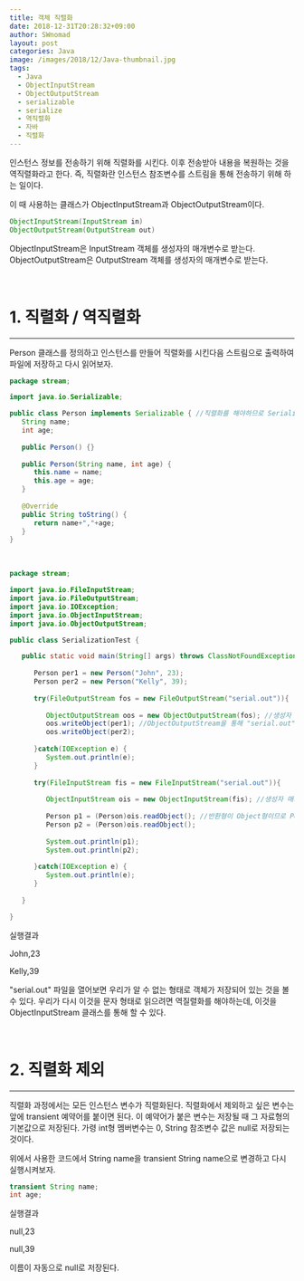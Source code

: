 ```yaml
---
title: 객체 직렬화
date: 2018-12-31T20:28:32+09:00
author: SWnomad
layout: post
categories: Java
image: /images/2018/12/Java-thumbnail.jpg
tags:
  - Java
  - ObjectInputStream
  - ObjectOutputStream
  - serializable
  - serialize
  - 역직렬화
  - 자바
  - 직렬화
---
```

인스턴스 정보를 전송하기 위해 직렬화를 시킨다. 이후 전송받아 내용을 복원하는 것을 역직렬화라고 한다. 즉, 직렬화란 인스턴스 참조변수를 스트림을 통해 전송하기 위해 하는 일이다.

이 때 사용하는 클래스가 ObjectInputStream과 ObjectOutputStream이다.

~~~ java
ObjectInputStream(InputStream in)
ObjectOutputStream(OutputStream out)
~~~

ObjectInputStream은 InputStream 객체를 생성자의 매개변수로 받는다. ObjectOutputStream은 OutputStream 객체를 생성자의 매개변수로 받는다.

&nbsp;

# 1. 직렬화 / 역직렬화

* * *

Person 클래스를 정의하고 인스턴스를 만들어 직렬화를 시킨다음 스트림으로 출력하여 파일에 저장하고 다시 읽어보자.

~~~ java
package stream;

import java.io.Serializable;

public class Person implements Serializable { //직렬화를 해야하므로 Serializable 인터페이스 구현
   String name;
   int age;
   
   public Person() {}
   
   public Person(String name, int age) {
      this.name = name;
      this.age = age;
   }
   
   @Override
   public String toString() {
      return name+","+age;
   }
}
~~~

&nbsp;

~~~ java
package stream;

import java.io.FileInputStream;
import java.io.FileOutputStream;
import java.io.IOException;
import java.io.ObjectInputStream;
import java.io.ObjectOutputStream;

public class SerializationTest {

   public static void main(String[] args) throws ClassNotFoundException { //역직렬화 과정에서 Class 찾지 못할 수 있으므로 ClassNotFoundException 던지기
      
      Person per1 = new Person("John", 23);
      Person per2 = new Person("Kelly", 39);
      
      try(FileOutputStream fos = new FileOutputStream("serial.out")){
         
         ObjectOutputStream oos = new ObjectOutputStream(fos); //생성자 매개변수로 FileOutputStream 객체 전달
         oos.writeObject(per1); //ObjectOutputStream을 통해 "serial.out" 파일에 쓰기
         oos.writeObject(per2);
         
      }catch(IOException e) {
         System.out.println(e);
      }
      
      try(FileInputStream fis = new FileInputStream("serial.out")){
         
         ObjectInputStream ois = new ObjectInputStream(fis); //생성자 매개변수로 FileInputStream 객체 전달
         
         Person p1 = (Person)ois.readObject(); //반환형이 Object형이므로 Person으로 강제 형변환
         Person p2 = (Person)ois.readObject();
         
         System.out.println(p1);
         System.out.println(p2);
         
      }catch(IOException e) {
         System.out.println(e);
      }
            
   }

}
~~~

실행결과

John,23


Kelly,39

"serial.out" 파일을 열어보면 우리가 알 수 없는 형태로 객체가 저장되어 있는 것을 볼 수 있다. 우리가 다시 이것을 문자 형태로 읽으려면 역질렬화를 해야하는데, 이것을 ObjectInputStream 클래스를 통해 할 수 있다.

&nbsp;

# 2. 직렬화 제외

* * *

직렬화 과정에서는 모든 인스턴스 변수가 직렬화된다. 직렬화에서 제외하고 싶은 변수는 앞에 transient 예약어를 붙이면 된다. 이 예약어가 붙은 변수는 저장될 때 그 자료형의 기본값으로 저장된다. 가령 int형 멤버변수는 0, String 참조변수 값은 null로 저장되는 것이다.

위에서 사용한 코드에서 String name을 transient String name으로 변경하고 다시 실행시켜보자.

~~~ java
transient String name;
int age;
~~~

실행결과

null,23


null,39


 이름이 자동으로 null로 저장된다.

&nbsp;

&nbsp;